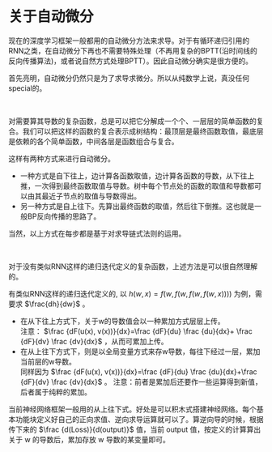 # 关于自动微分

现在的深度学习框架一般都用的自动微分方法来求导。对于有循环递归引用的RNN之类，在自动微分下再也不需要特殊处理（不再用复杂的BPTT(沿时间线的反向传播算法)，或者说自然方式处理BPTT）。因此自动微分确实是很方便的。

首先亮明，自动微分仍然只是为了求导求微分。所以从纯数学上说，真没任何special的。

<br>

对需要算其导数的复杂函数，总是可以把它分解成一个个、一层层的简单函数的复合。我们可以把这样的函数的复合表示成树结构：最顶层是最终函数取值，最底层是依赖的各个简单函数，中间各层是函数组合与复合。

这样有两种方式来进行自动微分。
- 一种方式是自下往上，边计算各函数取值，边计算各函数的导数，从下往上推，一次得到最终函数取值与导数。树中每个节点处的函数的取值和导数都可以由其最近子节点的取值与导数得出。
- 另一种方式是自上往下。先算出最终函数的取值，然后往下倒推。这也就是一般BP反向传播的思路了。

当然，以上方式在每步都是基于对求导链式法则的运用。

<br>

对于没有类似RNN这样的递归迭代定义的复杂函数，上述方法是可以很自然理解的。

有类似RNN这样的递归迭代定义的, 以 $h(w, x) = f(w, f(w, f(w, f(w, x))))$ 为例，需要求 $\frac{dh}{dw}$ 。
- 在从下往上方式下，关于w的导数值会以一种累加方式层层上传。  
  注意： $\frac {dF(u(x), v(x))}{dx}=\frac {dF}{du} \frac {du}{dx}+ \frac {dF}{dv} \frac {dv}{dx}$ ，从而可累加上传。
- 在从上往下方式下，则是以全局变量方式来存w导数，每往下经过一层，累加当前层的w导数。  
  同样因为 $\frac {dF(u(x), v(x))}{dx}=\frac {dF}{du} \frac {du}{dx}+\frac {dF}{dv} \frac {dv}{dx}$ 。
注意：前者是累加后还要作一些运算得到新值，后者属于纯粹的累加。

当前神经网络框架一般用的从上往下式。好处是可以积木式搭建神经网络。每个基本功能块定义好自己的正向求值、逆向求导运算就可以了。算逆向导的时候，根据传下来的 $\frac {d(Loss)}{d(output)}$ 值，当前 output 值，按定义的计算算出关于 w 的导数后，累加存放 w 导数的某变量即可。

